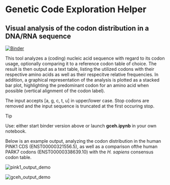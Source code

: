 # Genetic Code Exploration Helper
## Visual analysis of the codon distribution in a DNA/RNA sequence

[![Binder](https://mybinder.org/badge_logo.svg)](https://mybinder.org/v2/gh/prion-1/GCEH/main?urlpath=%2Fdoc%2Ftree%2Fgceh.ipynb)

This tool analyzes a (coding) nucleic acid sequence with regard to its codon usage, optionally comparing it to a reference codon table of choice.
The result is then output as a text table, listing the utilized codons with their respective amino acids as well as their respecitve relative
frequencies. In addition, a graphical representation of the analysis is plotted as a stacked bar plot, highlighting the predominant codon for
an amino acid when possible (vertical alignment of the codon label).

The input accepts [a, g, c, t, u] in upper/lower case. Stop codons are removed and the input sequence is truncated at the first occuring stop.

> [!TIP]
> Use: either start binder version above or launch __gceh.ipynb__ in your own notebook.

Below is an example output, analyzing the codon distribution in the human PINK1 CDS (ENST00000321556.5), as well as a comparison ofthe human PARK7
codons (ENST00000338639.10) with the _H. sapiens_ consensus codon table.

![pink1_output_demo](https://github.com/user-attachments/assets/d10c2a00-25fc-40a1-853d-fe0a6a4e5d99)

![gceh_output_demo](https://github.com/user-attachments/assets/0be508db-962e-44bf-b4ef-ed240ec0d537)
